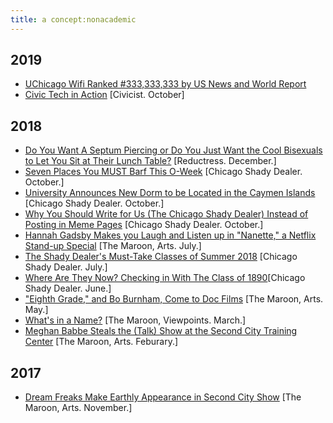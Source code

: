 ```yaml
---
title: a concept:nonacademic
---
```

## 2019 
- [UChicago Wifi Ranked #333,333,333 by US News and World Report](https://chicagoshadydealer.com/index.php/2019/11/23/uchicago-wifi-ranked-333333333-by-us-news-and-world-report/)
- [Civic Tech in Action](https://civichall.org/civicist/civic-tech-action-using-ai-help-build-radical-health-solution/) [Civicist. October]

## 2018 
- [Do You Want A Septum Piercing or Do You Just Want the Cool Bisexuals to Let You Sit at Their Lunch Table?](https://reductress.com/post/do-you-want-a-septum-piercing-or-do-you-just-want-the-cool-bisexuals-to-let-you-sit-at-their-lunch-table/) [Reductress. December.]
- [Seven Places You MUST Barf This O-Week](https://chicagoshadydealer.com/index.php/2013/03/16/seven-places-you-must-barf-this-o-week/) [Chicago Shady Dealer. October.]
- [University Announces New Dorm to be Located in the Caymen Islands](https://chicagoshadydealer.com/index.php/2013/03/16/university-announces-new-dorm-to-be-located-in-the-cayman-islands/) [Chicago Shady Dealer. October.]
- [Why You Should Write for Us (The Chicago Shady Dealer) Instead of Posting in Meme Pages](https://chicagoshadydealer.com/index.php/2013/03/16/three-reasons-you-should-write-for-us-the-chicago-shady-dealer-instead-of-posting-in-the-meme-pages/) [Chicago Shady Dealer. October.]
- [Hannah Gadsby Makes you Laugh and Listen up in "Nanette," a Netflix Stand-up Special](https://www.chicagomaroon.com/article/2018/7/15/hannah-gadsby-makes-laugh-listen-nanette-netflix-s/) [The Maroon, Arts. July.]
- [The Shady Dealer's Must-Take Classes of Summer 2018](https://chicagoshadydealer.com/index.php/2013/03/16/the-shady-dealers-must-take-classes-of-summer-2018/) [Chicago Shady Dealer. July.]
- [Where Are They Now? Checking in With The Class of 1890](https://chicagoshadydealer.com/index.php/2013/03/16/where-are-they-now-checking-in-with-the-class-of-1890/)[Chicago Shady Dealer. June.]
- ["Eighth Grade," and Bo Burnham, Come to Doc Films](https://www.chicagomaroon.com/article/2018/5/18/eighth-grade-bo-burnham-come-doc-films/) [The Maroon, Arts. May.]
- [What's in a Name?](https://www.chicagomaroon.com/article/2018/3/13/name/) [The Maroon, Viewpoints. March.]
- [Meghan Babbe Steals the (Talk) Show at the Second City Training Center](https://www.chicagomaroon.com/article/2018/2/5/second-city/) [The Maroon, Arts. Feburary.]

## 2017 
- [Dream Freaks Make Earthly Appearance in Second City Show](https://www.chicagomaroon.com/article/2017/11/7/second-city/) [The Maroon, Arts. November.]
